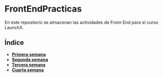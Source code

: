 # FrontEndPracticas

En este repositorio se almacenan las actividades de Front-End para el curso LaunchX.

## Índice

* **[Primera semana
  ](https://github.com/IvanAbadJC/FrontEndPracticas/tree/main/Primera_Semana)**
* [**Segunda semana**](https://github.com/IvanAbadJC/FrontEndPracticas/tree/main/Segunda_Semana)
* [**Tercera semana**](https://github.com/IvanAbadJC/FrontEndPracticas/tree/main/Tercera_Semana)
* [**Cuarta semana**](https://github.com/IvanAbadJC/FrontEndPracticas/tree/main/Cuarta_Semana)

